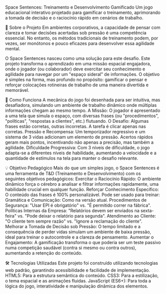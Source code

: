 Space Sentences: Treinamento e Desenvolvimento Gamificado
Um jogo educacional interativo projetado para gamificar o treinamento, aprimorando a tomada de decisão e o raciocínio rápido em cenários de trabalho.

🎯 Sobre o Projeto
Em ambientes corporativos, a capacidade de pensar com clareza e tomar decisões acertadas sob pressão é uma competência essencial. No entanto, os métodos tradicionais de treinamento podem, por vezes, ser monótonos e pouco eficazes para desenvolver essa agilidade mental.

O Space Sentences nasceu como uma solução para este desafio. Este projeto transforma o aprendizado em uma missão espacial engajadora, onde o jogador (ou colaborador) deve exercitar seu conhecimento e agilidade para navegar por um "espaço sideral" de informações. O objetivo é simples na forma, mas profundo no propósito: gamificar o pensar e reforçar colocações rotineiras de trabalho de uma maneira divertida e memorável.

🚀 Como Funciona
A mecânica do jogo foi desenhada para ser intuitiva, mas desafiadora, simulando um ambiente de trabalho dinâmico onde múltiplas informações chegam ao mesmo tempo.
A Missão: O jogador é apresentado a uma tela que simula o espaço, com diversas frases (ou "procedimentos", "políticas", "respostas a clientes", etc.) flutuando.
O Desafio: Algumas frases estão corretas, outras incorretas. A tarefa é clicar apenas nas corretas.
Pressão e Recompensa: Um temporizador regressivo e um sistema de 3 vidas adicionam um elemento de pressão. Acertos rápidos geram mais pontos, incentivando não apenas a precisão, mas também a agilidade.
Dificuldade Progressiva: Com 3 níveis de dificuldade, o jogo adapta-se a diferentes níveis de habilidade, aumentando a velocidade e a quantidade de estímulos na tela para manter o desafio relevante.

💡 Objetivo Pedagógico
Mais do que um simples jogo, o Space Sentences é uma ferramenta de T&D (Treinamento e Desenvolvimento) com os seguintes objetivos pedagógicos:
Exercitar o Raciocínio Rápido: O ambiente dinâmico força o cérebro a analisar e filtrar informações rapidamente, uma habilidade crucial em qualquer função.
Reforçar Conhecimento Específico: O conteúdo das frases é 100% personalizável. Pode ser usado para treinar:
Gramática e Comunicação: Como na versão atual.
Procedimentos de Segurança: "Usar EPI é obrigatório" vs. "É permitido correr na fábrica".
Políticas Internas da Empresa: "Relatórios devem ser enviados na sexta-feira" vs. "Pode deixar o relatório para segunda".
Atendimento ao Cliente: "O cliente tem sempre razão" vs. "Ignore a reclamação do cliente".
Melhorar a Tomada de Decisão sob Pressão: O tempo limitado e a consequência de perder vidas simulam um ambiente de baixa pressão, ideal para treinar o autocontrole e a clareza de pensamento.
Aumentar o Engajamento: A gamificação transforma o que poderia ser um teste passivo numa competição saudável (contra si mesmo ou contra outros), aumentando a retenção do conteúdo.

🛠️ Tecnologias Utilizadas
Este projeto foi construído utilizando tecnologias web padrão, garantindo acessibilidade e facilidade de implementação.
HTML5: Para a estrutura semântica do conteúdo.
CSS3: Para a estilização, o tema espacial e as animações fluidas.
JavaScript (ES6+): Para toda a lógica do jogo, interatividade e manipulação dinâmica dos elementos.
